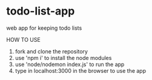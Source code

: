 # todo-list-app
web  app for keeping todo lists

   HOW TO USE 
   
1) fork and clone the repository
2) use 'npm i' to install the node modules
3) use 'node/nodemon index.js' to run the app
4) type in localhost:3000 in the browser to use the app

